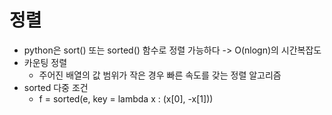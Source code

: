 

# 정렬 
- python은 sort() 또는 sorted() 함수로 정렬 가능하다 -> O(nlogn)의 시간복잡도
- 카운팅 정렬
  - 주어진 배열의 값 범위가 작은 경우 빠른 속도를 갖는 정렬 알고리즘
- sorted 다중 조건
  - f = sorted(e, key = lambda x : (x[0], -x[1]))

